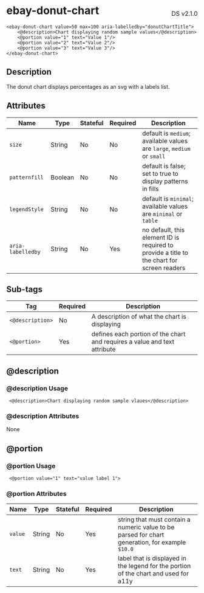 <h1 style='display: flex; justify-content: space-between; align-items: center;'>
    <span>
        ebay-donut-chart
    </span>
    <span style='font-weight: normal; font-size: medium; margin-bottom: -15px;'>
        DS v2.1.0
    </span>
</h1>

```marko
<ebay-donut-chart value=50 max=100 aria-labelledby="donutChartTitle">
    <@description>Chart displaying random sample values</@description>
    <@portion value="1" text="Value 1"/>
    <@portion value="2" text="Value 2"/>
    <@portion value="3" text="Value 3"/>
</ebay-donut-chart>
```

## Description

The donut chart displays percentages as an svg with a labels list.

## Attributes

| Name              | Type    | Stateful | Required | Description                                                                                |
| ----------------- | ------- | -------- | -------- | ------------------------------------------------------------------------------------------ |
| `size`            | String  | No       | No       | default is `medium`; available values are `large`, `medium` or `small`                     |
| `patternfill`     | Boolean | No       | No       | default is false; set to true to display patterns in fills                                 |
| `legendStyle`     | String  | No       | No       | default is `minimal`; available values are `minimal` or `table`                            |
| `aria-labelledby` | String  | No       | Yes      | no default, this element ID is required to provide a title to the chart for screen readers |

## Sub-tags

| Tag              | Required | Description                                                               |
| ---------------- | -------- | ------------------------------------------------------------------------- |
| `<@description>` | No       | A description of what the chart is displaying                             |
| `<@portion>`     | Yes      | defines each portion of the chart and requires a value and text attribute |

## @description

### @description Usage

```marko
 <@description>Chart displaying random sample vlaues</@description>
```

### @description Attributes

None

## @portion

### @portion Usage

```marko
 <@portion value="1" text="value label 1">
```

### @portion Attributes

| Name    | Type   | Stateful | Required | Description                                                                                     |
| ------- | ------ | -------- | -------- | ----------------------------------------------------------------------------------------------- |
| `value` | String | No       | Yes      | string that must contain a numeric value to be parsed for chart generation, for example `$10.0` |
| `text`  | String | No       | Yes      | label that is displayed in the legend for the portion of the chart and used for a11y            |
